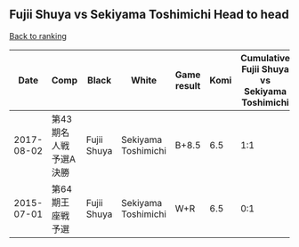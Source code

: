 ## Fujii Shuya vs Sekiyama Toshimichi Head to head

[Back to ranking](../../index.md)




| **Date** | **Comp** | **Black** | **White** | **Game result** | **Komi** | **Cumulative Fujii Shuya vs Sekiyama Toshimichi** | **Fujii Shuya streak** | **Sekiyama Toshimichi streak** | 
| --- | --- | --- | --- | --- | --- | --- | --- | --- |
| 2017-08-02 | 第43期名人戦　予選A決勝 | Fujii Shuya | Sekiyama Toshimichi | B+8.5 | 6.5 | 1:1 | 1 | 0 | 
| 2015-07-01 | 第64期王座戦予選 | Fujii Shuya | Sekiyama Toshimichi | W+R | 6.5 | 0:1 | 0 | 1 |




